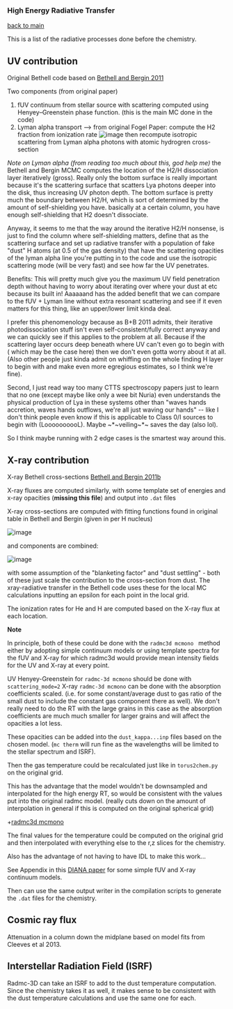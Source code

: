 ### High Energy Radiative Transfer
[back to main](../README.md)

This is a list of the radiative processes done before the chemistry. 

## UV contribution

Original Bethell code based on [Bethell and Bergin 2011](https://iopscience.iop.org/article/10.1088/0004-637X/739/2/78/meta#apj400374s3)

Two components (from original paper)

1. fUV continuum from stellar source with scattering computed using Henyey–Greenstein phase function. (this is the main MC done in the code)
2. Lyman alpha transport --> from original Fogel Paper: compute the H2 fraction from ionization rate
![image](https://user-images.githubusercontent.com/20684970/151234729-5cc5d3a3-f13e-4b4c-9c8e-43207e4f8bab.png)
then recompute isotropic scattering from Lyman alpha photons with atomic hydrogren cross-section

*Note on Lyman alpha (from reading too much about this, god help me)*
the Bethell and Bergin MCMC computes the location of the H2/H dissociation layer iteratively (gross). Really only the bottom surface is really important because it's the scattering surface that scatters Lya photons deeper into the disk, thus increasing UV photon depth. The bottom surface is pretty much the boundary between H2/H, which is sort of determined by the amount of self-shielding you have. basically at a certain column, you have enough self-shielding that H2 doesn't dissociate. 

Anyway, it seems to me that the way around the iterative H2/H nonsense, is just to find the column where self-shielding matters, define that as the scattering surface and set up radiative transfer with a population of fake "dust" H atoms (at 0.5 of the gas density) that have the scattering opacities of the lyman alpha line you're putting in to the code and use the isotropic scattering mode (will be very fast) and see how far the UV penetrates.

Benefits: This will pretty much give you the maximum UV field penetration depth without having to worry about iterating over where your dust at etc because its built in! Aaaaaand has the added benefit that we can compare to the fUV + Lyman line without extra resonant scattering and see if it even matters for this thing, like an upper/lower limit kinda deal. 

I prefer this phenomenology because as B+B 2011 admits, their iterative photodissociation stuff isn't even self-consistent/fully correct anyway and we can quickly see if this applies to the problem at all. Because if the scattering layer occurs deep beneath where UV can't even go to begin with ( which may be the case here) then we don't even gotta worry about it at all. (Also other people just kinda admit on whiffing on the whole finding H layer to begin with and make even more egregious estimates, so I think we're fine). 

Second, I just read way too many CTTS spectroscopy papers just to learn that no one (except maybe like only a wee bit Nuria) even understands the physical production of Lya in these systems other than "waves hands accretion, waves hands outflows, we're all just waving our hands" -- like I don't think people even know if this is applicable to Class 0/I sources to begin with (LoooooooooL). Maybe ~*~veiling~*~ saves the day (also lol).

So I think maybe running with 2 edge cases is the smartest way around this. 


## X-ray contribution

X-ray Bethell cross-sections [Bethell and Bergin 2011b](https://iopscience.iop.org/article/10.1088/0004-637X/740/1/7/meta)

X-ray fluxes are computed similarly, with some template set of energies and x-ray opacities (**missing this file**) and output into ```.dat``` files

X-ray cross-sections are computed with fitting functions found in original table in Bethell and Bergin (given in per H nucleus)

![image](https://user-images.githubusercontent.com/20684970/150820632-184e346a-96db-498f-9415-0bfd225391d4.png)

and components are combined:

![image](https://user-images.githubusercontent.com/20684970/150821591-ef28bf2c-47d5-4a73-9a38-13167814d1f5.png)

with some assumption of the "blanketing factor" and "dust settling" - both of these just scale the contribution to the cross-section from dust.
The xray-radiative transfer in the Bethell code uses these for the local MC calculations inputting an epsilon for each point in the local grid.

The ionization rates for He and H are computed based on the X-ray flux at each location. 


**Note**

In principle, both of these could be done with the ```radmc3d mcmono ``` method either by adopting simple continuum models or using template spectra for the fUV and X-ray for which radmc3d would provide mean intensity fields for the UV and X-ray at every point.

UV Henyey-Greenstein for ```radmc-3d mcmono``` should be done with ```scattering_mode=2```
X-ray ```radmc-3d mcmono``` can be done with the absorption coefficients scaled. (i.e. for some constant/average dust to gas ratio of the small dust to include the constant gas component there as well). We don't really need to do the RT with the large grains in this case as the absorption coefficients are much much smaller for larger grains and will affect the opacities a lot less. 

These opacities can be added into the ```dust_kappa...inp``` files based on the chosen model. (```mc therm``` will run fine as the wavelengths will be limited to the stellar spectrum and ISRF). 

Then the gas temperature could be recalculated just like in ```torus2chem.py``` on the original grid. 

This has the advantage that the model wouldn't be downsampled and interpolated for the high energy RT, so would be consistent with the values put into the original radmc model. (really cuts down on the amount of interpolation in general if this is computed on the original spherical grid)

+[radmc3d mcmono](https://www.ita.uni-heidelberg.de/~dullemond/software/radmc-3d/manual_radmc3d/dustradtrans.html#sec-dust-monochromatic-monte-carlo)

The final values for the temperature could be computed on the original grid and then interpolated with everything else to the r,z slices for the chemistry.

Also has the advantage of not having to have IDL to make this work...

See Appendix in this [DIANA paper](https://www.aanda.org/articles/aa/pdf/2016/02/aa26538-15.pdf) for some simple fUV and X-ray continuum models.

Then can use the same output writer in the compilation scripts to generate the ```.dat``` files for the chemistry.

## Cosmic ray flux 
Attenuation in a column down the midplane based on model fits from Cleeves et al 2013.

## Interstellar Radiation Field (ISRF)
Radmc-3D can take an ISRF to add to the dust temperature computation. Since the chemistry takes it as well, it makes sense to be consistent with the dust temperature calculations and use the same one for each. 



